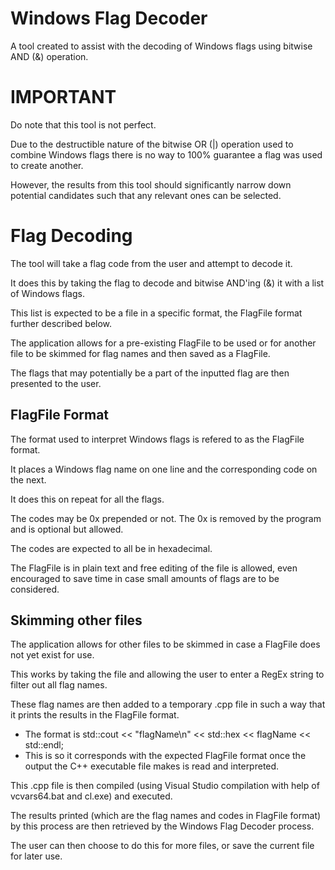 # Windows Flag Decoder
A tool created to assist with the decoding of Windows flags using bitwise AND (&amp;) operation.

# IMPORTANT
Do note that this tool is not perfect.

Due to the destructible nature of the bitwise OR (|) operation used to combine Windows flags there is no way to 100% guarantee a flag was used to create another.

However, the results from this tool should significantly narrow down potential candidates such that any relevant ones can be selected.

# Flag Decoding
The tool will take a flag code from the user and attempt to decode it.

It does this by taking the flag to decode and bitwise AND'ing (&) it with a list of Windows flags.

This list is expected to be a file in a specific format, the FlagFile format further described below.

The application allows for a pre-existing FlagFile to be used or for another file to be skimmed for flag names and then saved as a FlagFile.

The flags that may potentially be a part of the inputted flag are then presented to the user.

## FlagFile Format
The format used to interpret Windows flags is refered to as the FlagFile format.

It places a Windows flag name on one line and the corresponding code on the next.

It does this on repeat for all the flags.

The codes may be 0x prepended or not. The 0x is removed by the program and is optional but allowed.

The codes are expected to all be in hexadecimal.

The FlagFile is in plain text and free editing of the file is allowed, even encouraged to save time in case small amounts of flags are to be considered.

## Skimming other files
The application allows for other files to be skimmed in case a FlagFile does not yet exist for use.

This works by taking the file and allowing the user to enter a RegEx string to filter out all flag names.

These flag names are then added to a temporary .cpp file in such a way that it prints the results in the FlagFile format.
- The format is std::cout << "flagName\n" << std::hex << flagName << std::endl;
- This is so it corresponds with the expected FlagFile format once the output the C++ executable file makes is read and interpreted.
	
This .cpp file is then compiled (using Visual Studio compilation with help of vcvars64.bat and cl.exe) and executed.

The results printed (which are the flag names and codes in FlagFile format) by this process are then retrieved by the Windows Flag Decoder process.

The user can then choose to do this for more files, or save the current file for later use.
